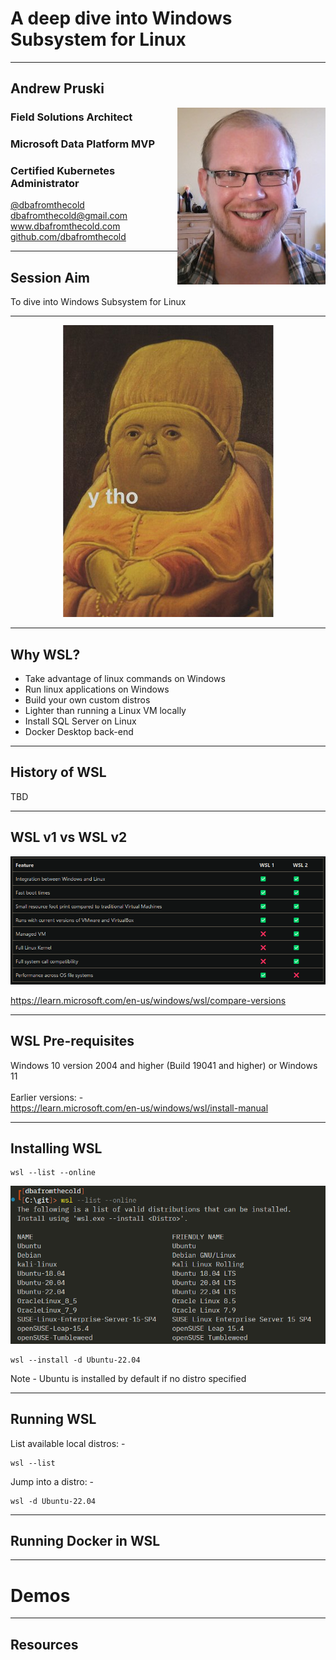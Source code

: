 # A deep dive into Windows Subsystem for Linux

---

## Andrew Pruski

<img src="images/apruski.jpg" style="float: right"/>

### Field Solutions Architect
### Microsoft Data Platform MVP 
### Certified Kubernetes Administrator

<!-- .slide: style="text-align: left;"> -->
<i class="fab fa-twitter"></i><a href="https://twitter.com/dbafromthecold">  @dbafromthecold</a><br>
<i class="fas fa-envelope"></i>  dbafromthecold@gmail.com<br>
<i class="fab fa-wordpress"></i>  www.dbafromthecold.com<br>
<i class="fab fa-github"></i><a href="https://github.com/dbafromthecold">  github.com/dbafromthecold</a>

---

## Session Aim
<!-- .slide: style="text-align: left;"> -->
To dive into Windows Subsystem for Linux

---

<p align="center">
  <img src="images/ytho.png" />
</p>

---

## Why WSL?
<!-- .slide: style="text-align: left;"> -->
- Take advantage of linux commands on Windows<br>
- Run linux applications on Windows<br>
- Build your own custom distros<br>
- Lighter than running a Linux VM locally<br>
- Install SQL Server on Linux<br>
- Docker Desktop back-end

---

## History of WSL
<!-- .slide: style="text-align: left;"> -->
TBD

---

## WSL v1 vs WSL v2
<!-- .slide: style="text-align: left;"> -->

<p align="center">
  <img src="images/wsl1_vs_wsl2.png" />
</p>

https://learn.microsoft.com/en-us/windows/wsl/compare-versions

---

## WSL Pre-requisites
<!-- .slide: style="text-align: left;"> -->
Windows 10 version 2004 and higher (Build 19041 and higher) or Windows 11 <br>
<br>
Earlier versions: - <br>
https://learn.microsoft.com/en-us/windows/wsl/install-manual


---

## Installing WSL
<!-- .slide: style="text-align: left;"> -->
<pre><code>wsl --list --online</pre></code>

<p align="center">
  <img src="images/wsl_available_distros.png" />
</p>

<pre><code>wsl --install -d Ubuntu-22.04</pre></code>

Note - Ubuntu is installed by default if no distro specified

---

## Running WSL
<!-- .slide: style="text-align: left;"> -->
List available local distros: -

<pre><code>wsl --list</pre></code>

Jump into a distro: -

<pre><code>wsl -d Ubuntu-22.04</pre></code>

---

## Running Docker in WSL

---

# Demos
<!-- .slide: style="text-align: left;"> -->

---

## Resources


